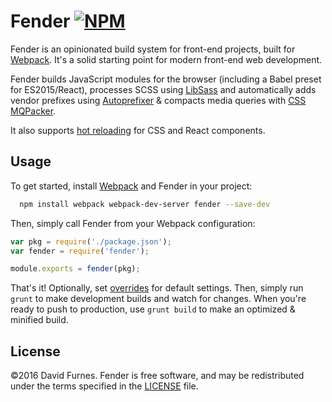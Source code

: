 # Fender [![NPM](https://img.shields.io/npm/v/fender.svg)](https://www.npmjs.com/package/fender)
Fender is an opinionated build system for front-end projects, built for [Webpack](https://webpack.github.io). It's a solid starting point for modern front-end web development.

Fender builds JavaScript modules for the browser (including a Babel preset for ES2015/React), processes SCSS using [LibSass](http://libsass.org) and automatically adds
vendor prefixes using [Autoprefixer](https://github.com/postcss/autoprefixer) & compacts media queries with [CSS MQPacker](https://github.com/hail2u/node-css-mqpacker).

It also supports [hot reloading](https://github.com/webpack/docs/wiki/hot-module-replacement-with-webpack) for CSS and React components.

## Usage
To get started, install [Webpack](https://webpack.github.io) and Fender in your project:
```sh
  npm install webpack webpack-dev-server fender --save-dev
```

Then, simply call Fender from your Webpack configuration:
```js
var pkg = require('./package.json');
var fender = require('fender');

module.exports = fender(pkg);
```

That's it! Optionally, set [overrides](https://github.com/DFurnes/fender/blob/master/webpack.config.example.js) for default settings. Then, simply run `grunt` to make development builds and watch for changes. When you're ready to push to production, use `grunt build` to make an optimized & minified build.

## License
&copy;2016 David Furnes. Fender is free software, and may be redistributed under the terms specified in the [LICENSE](https://github.com/DFurnes/fender/blob/master/LICENSE.md) file.
